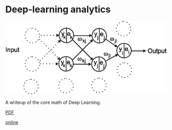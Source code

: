# Deep-learning analytics

![alt tag](multi_layer.png)

A writeup of the core math of Deep Learning.

[PDF](<./deep-learning-analytics.pdf>)

[online](https://berndporr.github.io/deep-learning-analytics/)

